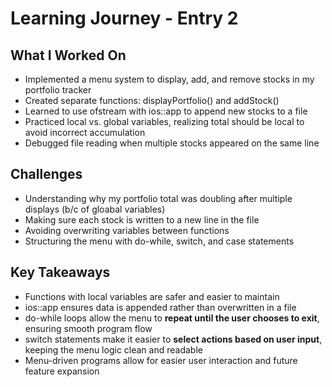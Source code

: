 # Learning Journey - Entry 2

## What I Worked On
- Implemented a menu system to display, add, and remove stocks in my portfolio tracker
- Created separate functions: displayPortfolio() and addStock()
- Learned to use ofstream with ios::app to append new stocks to a file
- Practiced local vs. global variables, realizing total should be local to avoid incorrect accumulation
- Debugged file reading when multiple stocks appeared on the same line

## Challenges
- Understanding why my portfolio total was doubling after multiple displays (b/c of gloabal variables)
- Making sure each stock is written to a new line in the file
- Avoiding overwriting variables between functions
- Structuring the menu with do-while, switch, and case statements

## Key Takeaways
- Functions with local variables are safer and easier to maintain
- ios::app ensures data is appended rather than overwritten in a file
- do-while loops allow the menu to **repeat until the user chooses to exit**, ensuring smooth program flow
- switch statements make it easier to **select actions based on user input**, keeping the menu logic clean and readable
- Menu-driven programs allow for easier user interaction and future feature expansion


